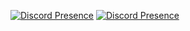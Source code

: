 [![Discord Presence](https://lanyard.cnrad.dev/api/875728484998193203?borderRadius=5px&idleMessage=my%20alt%20account&bg=a)](https://discord.com/users/875728484998193203)
[![Discord Presence](https://lanyard.cnrad.dev/api/216896046129741826?borderRadius=5px&idleMessage=not%20upto%20much&bg=a)](https://discord.com/users/216896046129741826)
